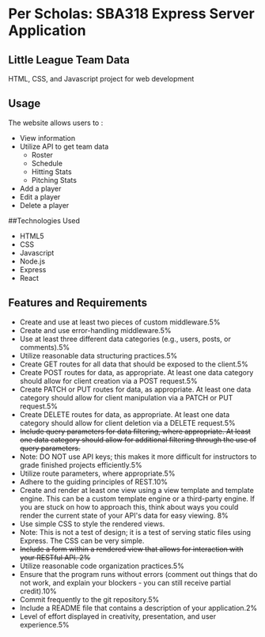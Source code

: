 # Per Scholas: SBA318 Express Server Application
## Little League Team Data
HTML, CSS, and Javascript project for web development

## Usage
The website allows users to :
- View information
- Utilize API to get team data
    - Roster
    - Schedule
    - Hitting Stats
    - Pitching Stats
- Add a player
- Edit a player
- Delete a player

##Technologies Used
- HTML5
- CSS
- Javascript
- Node.js
- Express
- React

## Features and Requirements
- Create and use at least two pieces of custom middleware.5%
- Create and use error-handling middleware.5%
- Use at least three different data categories (e.g., users, posts, or comments).5%
- Utilize reasonable data structuring practices.5%
- Create GET routes for all data that should be exposed to the client.5%
- Create POST routes for data, as appropriate. At least one data category should allow for client creation via a POST request.5%
- Create PATCH or PUT routes for data, as appropriate. At least one data category should allow for client manipulation via a PATCH or PUT request.5%
- Create DELETE routes for data, as appropriate. At least one data category should allow for client deletion via a DELETE request.5%
- ~~Include query parameters for data filtering, where appropriate. At least one data category should allow for additional filtering through the use of query parameters.~~
- Note: DO NOT use API keys; this makes it more difficult for instructors to grade finished projects efficiently.5%
- Utilize route parameters, where appropriate.5%
- Adhere to the guiding principles of REST.10%
- Create and render at least one view using a view template and template engine. This can be a custom template engine or a third-party engine. If you are stuck on how to approach this, think about ways you could render the current state of your API's data for easy viewing. 8%
- Use simple CSS to style the rendered views.
- Note: This is not a test of design; it is a test of serving static files using Express. The CSS can be very simple.
- ~~Include a form within a rendered view that allows for interaction with your RESTful API. 2%~~
- Utilize reasonable code organization practices.5%
- Ensure that the program runs without errors (comment out things that do not work, and explain your blockers - you can still receive partial credit).10%
- Commit frequently to the git repository.5%
- Include a README file that contains a description of your application.2%
- Level of effort displayed in creativity, presentation, and user experience.5%

